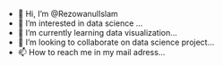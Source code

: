 - 👋 Hi, I’m @RezowanulIslam
- 👀 I’m interested in data science ...
- 🌱 I’m currently learning data visualization...
- 💞️ I’m looking to collaborate on data science project...
- 📫 How to reach me in my mail adress...

<!---
RezowanulIslam/RezowanulIslam is a ✨ special ✨ repository because its `README.md` (this file) appears on your GitHub profile.
You can click the Preview link to take a look at your changes.
--->
